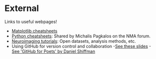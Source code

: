 # External

Links to useful webpages!
- [Matplotlib cheatsheets](https://github.com/matplotlib/cheatsheets)
- [Python cheatsheets](https://drive.google.com/drive/folders/1ffagndwSixKBDft5_IGxTxkDYTiwBz1F): Shared by Michalis Pagkalos on the NMA forum.
- [Neuroimaging tutorials](https://learn-neuroimaging.github.io/tutorials-and-resources/): Open datasets, analysis methods, etc.
- Using GitHub for version control and collaboration
    -[See these slides](https://drive.google.com/file/d/1T8qAa70uQ_OhQYqilbtruhq2oscgzOUS/view)
    -[See 'GitHub for Poets' by Daniel Shiffman](https://www.youtube.com/playlist?list=PLRqwX-V7Uu6ZF9C0YMKuns9sLDzK6zoiV)
